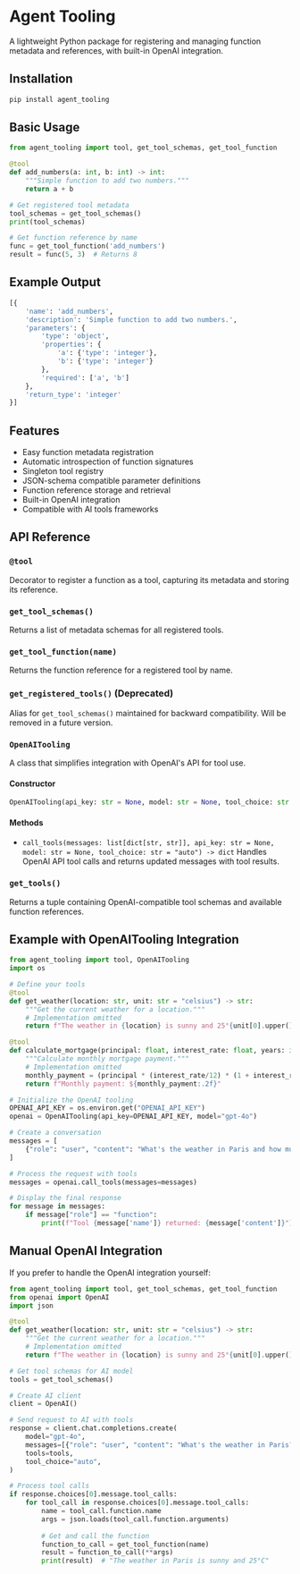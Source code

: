 # Agent Tooling
A lightweight Python package for registering and managing function metadata and references, with built-in OpenAI integration.

## Installation
```bash
pip install agent_tooling
```

## Basic Usage
```python
from agent_tooling import tool, get_tool_schemas, get_tool_function

@tool
def add_numbers(a: int, b: int) -> int:
    """Simple function to add two numbers."""
    return a + b

# Get registered tool metadata
tool_schemas = get_tool_schemas()
print(tool_schemas)

# Get function reference by name
func = get_tool_function('add_numbers')
result = func(5, 3)  # Returns 8
```

## Example Output
```python
[{
    'name': 'add_numbers',
    'description': 'Simple function to add two numbers.',
    'parameters': {
        'type': 'object',
        'properties': {
            'a': {'type': 'integer'},
            'b': {'type': 'integer'}
        },
        'required': ['a', 'b']
    },
    'return_type': 'integer'
}]
```

## Features
- Easy function metadata registration
- Automatic introspection of function signatures
- Singleton tool registry
- JSON-schema compatible parameter definitions
- Function reference storage and retrieval
- Built-in OpenAI integration
- Compatible with AI tools frameworks

## API Reference

### `@tool`
Decorator to register a function as a tool, capturing its metadata and storing its reference.

### `get_tool_schemas()`
Returns a list of metadata schemas for all registered tools.

### `get_tool_function(name)`
Returns the function reference for a registered tool by name.

### `get_registered_tools()` (Deprecated)
Alias for `get_tool_schemas()` maintained for backward compatibility. Will be removed in a future version.

### `OpenAITooling`
A class that simplifies integration with OpenAI's API for tool use.

#### Constructor
```python
OpenAITooling(api_key: str = None, model: str = None, tool_choice: str = "auto")
```

#### Methods
- `call_tools(messages: list[dict[str, str]], api_key: str = None, model: str = None, tool_choice: str = "auto") -> dict`
  Handles OpenAI API tool calls and returns updated messages with tool results.

### `get_tools()`
Returns a tuple containing OpenAI-compatible tool schemas and available function references.

## Example with OpenAITooling Integration

```python
from agent_tooling import tool, OpenAITooling
import os

# Define your tools
@tool
def get_weather(location: str, unit: str = "celsius") -> str:
    """Get the current weather for a location."""
    # Implementation omitted
    return f"The weather in {location} is sunny and 25°{unit[0].upper()}"

@tool
def calculate_mortgage(principal: float, interest_rate: float, years: int) -> str:
    """Calculate monthly mortgage payment."""
    # Implementation omitted
    monthly_payment = (principal * (interest_rate/12) * (1 + interest_rate/12)**(years*12)) / ((1 + interest_rate/12)**(years*12) - 1)
    return f"Monthly payment: ${monthly_payment:.2f}"

# Initialize the OpenAI tooling
OPENAI_API_KEY = os.environ.get("OPENAI_API_KEY")
openai = OpenAITooling(api_key=OPENAI_API_KEY, model="gpt-4o")

# Create a conversation
messages = [
    {"role": "user", "content": "What's the weather in Paris and how much would a $300,000 mortgage cost at 4.5% interest for 30 years?"}
]

# Process the request with tools
messages = openai.call_tools(messages=messages)

# Display the final response
for message in messages:
    if message["role"] == "function":
        print(f"Tool {message['name']} returned: {message['content']}")
```

## Manual OpenAI Integration

If you prefer to handle the OpenAI integration yourself:

```python
from agent_tooling import tool, get_tool_schemas, get_tool_function
from openai import OpenAI
import json

@tool
def get_weather(location: str, unit: str = "celsius") -> str:
    """Get the current weather for a location."""
    # Implementation omitted
    return f"The weather in {location} is sunny and 25°{unit[0].upper()}"

# Get tool schemas for AI model
tools = get_tool_schemas()

# Create AI client
client = OpenAI()

# Send request to AI with tools
response = client.chat.completions.create(
    model="gpt-4o",
    messages=[{"role": "user", "content": "What's the weather in Paris?"}],
    tools=tools,
    tool_choice="auto",
)

# Process tool calls
if response.choices[0].message.tool_calls:
    for tool_call in response.choices[0].message.tool_calls:
        name = tool_call.function.name
        args = json.loads(tool_call.function.arguments)
        
        # Get and call the function
        function_to_call = get_tool_function(name)
        result = function_to_call(**args)
        print(result)  # "The weather in Paris is sunny and 25°C"
```
